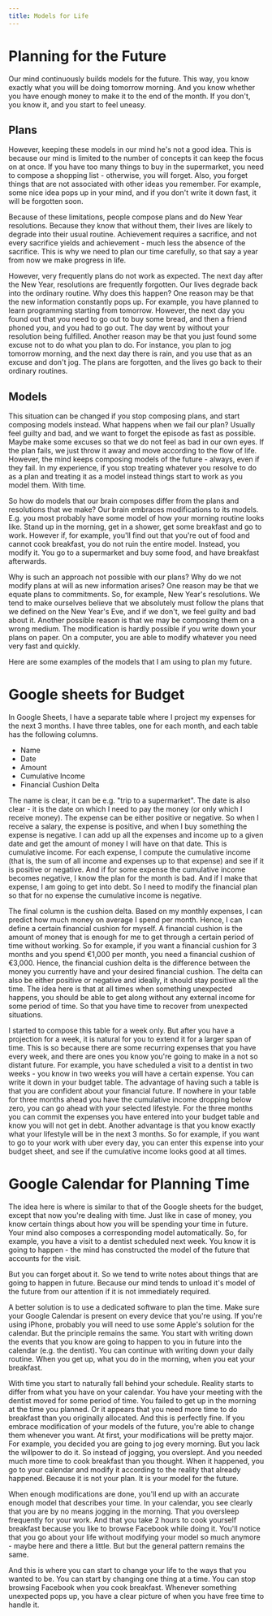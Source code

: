 ```yaml
---
title: Models for Life
---
```


# Planning for the Future
Our mind continuously builds models for the future. This way, you know exactly what you will be doing tomorrow morning. And you know whether you have enough money to make it to the end of the month. If you don't, you know it, and you start to feel uneasy.

## Plans
However, keeping these models in our mind he's not a good idea. This is because our mind is limited to the number of concepts it can keep the focus on at once. If you have too many things to buy in the supermarket, you need to compose a shopping list - otherwise, you will forget. Also, you forget things that are not associated with other ideas you remember. For example, some nice idea pops up in your mind, and if you don't write it down fast, it will be forgotten soon.

Because of these limitations, people compose plans and do New Year resolutions. Because they know that without them, their lives are likely to degrade into their usual routine. Achievement requires a sacrifice, and not every sacrifice yields and achievement - much less the absence of the sacrifice. This is why we need to plan our time carefully, so that say a year from now we make progress in life.

However, very frequently plans do not work as expected. The next day after the New Year, resolutions are frequently forgotten. Our lives degrade back into the ordinary routine. Why does this happen? One reason may be that the new information constantly pops up. For example, you have planned to learn programming starting from tomorrow. However, the next day you found out that you need to go out to buy some bread, and then a friend phoned you, and you had to go out. The day went by without your resolution being fulfilled. Another reason may be that you just found some excuse not to do what you plan to do. For instance, you plan to jog tomorrow morning, and the next day there is rain, and you use that as an excuse and don't jog. The plans are forgotten, and the lives go back to their ordinary routines. 

## Models
This situation can be changed if you stop composing plans, and start composing models instead. What happens when we fail our plan? Usually feel guilty and bad, and we want to forget the episode as fast as possible. Maybe make some excuses so that we do not feel as bad in our own eyes. If the plan fails, we just throw it away and move according to the flow of life. However, the mind keeps composing models of the future - always, even if they fail. In my experience, if you stop treating whatever you resolve to do as a plan and treating it as a model instead things start to work as you model them. With time.

So how do models that our brain composes differ from the plans and resolutions that we make? Our brain embraces modifications to its models. E.g. you most probably have some model of how your morning routine looks like. Stand up in the morning, get in a shower, get some breakfast and go to work. However if, for example, you'll find out that you're out of food and cannot cook breakfast, you do not ruin the entire model. Instead, you modify it. You go to a supermarket and buy some food, and have breakfast afterwards.

Why is such an approach not possible with our plans? Why do we not modify plans at will as new information arises? One reason may be that we equate plans to commitments. So, for example, New Year's resolutions. We tend to make ourselves believe that we absolutely must follow the plans that we defined on the New Year's Eve, and if we don't, we feel guilty and bad about it. Another possible reason is that we may be composing them on a wrong medium. The modification is hardly possible if you write down your plans on paper. On a computer, you are able to modify whatever you need very fast and quickly.

Here are some examples of the models that I am using to plan my future.

# Google sheets for Budget
In Google Sheets, I have a separate table where I project my expenses for the next 3 months. I have three tables, one for each month, and each table has the following columns. 

- Name
- Date
- Amount
- Cumulative Income
- Financial Cushion Delta

The name is clear, it can be e.g. "trip to a supermarket". The date is also clear - it is the date on which I need to pay the money (or only which I receive money). The expense can be either positive or negative. So when I receive a salary, the expense is positive, and when I buy something the expense is negative. I can add up all the expenses and income up to a given date and get the amount of money I will have on that date. This is cumulative income.  For each expense, I compute the cumulative income (that is, the sum of all income and expenses up to that expense) and see if it is positive or negative. And if for some expense the cumulative income becomes negative, I know the plan for the month is bad. And if I make that expense, I am going to get into debt. So I need to modify the financial plan so that for no expense the cumulative income is negative.

The final column is the cushion delta. Based on my monthly expenses, I can predict how much money on average I spend per month. Hence, I can define a certain financial cushion for myself. A financial cushion is the amount of money that is enough for me to get through a certain period of time without working. So for example, if you want a financial cushion for 3 months and you spend €1,000 per month, you need a financial cushion of €3,000. Hence, the financial cushion delta is the difference between the money you currently have and your desired financial cushion. The delta can also be either positive or negative and ideally, it should stay positive all the time. The idea here is that at all times when something unexpected happens, you should be able to get along without any external income for some period of time. So that you have time to recover from unexpected situations.

I started to compose this table for a week only. But after you have a projection for a week, it is natural for you to extend it for a larger span of time. This is so because there are some recurring expenses that you have every week, and there are ones you know you're going to make in a not so distant future. For example, you have scheduled a visit to a dentist in two weeks - you know in two weeks you will have a certain expense. You can write it down in your budget table. The advantage of having such a table is that you are confident about your financial future. If nowhere in your table for three months ahead you have the cumulative income dropping below zero, you can go ahead with your selected lifestyle. For the three months you can commit the expenses you have entered into your budget table and know you will not get in debt. Another advantage is that you know exactly what your lifestyle will be in the next 3 months. So for example, if you want to go to your work with uber every day, you can enter this expense into your budget sheet, and see if the cumulative income looks good at all times.

# Google Calendar for Planning Time
The idea here is where is similar to that of the Google sheets for the budget, except that now you're dealing with time. Just like in case of money, you know certain things about how you will be spending your time in future. Your mind also composes a corresponding model automatically. So, for example, you have a visit to a dentist scheduled next week. You know it is going to happen - the mind has constructed the model of the future that accounts for the visit.

But you can forget about it. So we tend to write notes about things that are going to happen in future. Because our mind tends to unload it's model of the future from our attention if it is not immediately required.

A better solution is to use a dedicated software to plan the time. Make sure your Google Calendar is present on every device that you're using. If you're using iPhone, probably you will need to use some Apple's solution for the calendar. But the principle remains the same. You start with writing down the events that you know are going to happen to you in future into the calendar (e.g. the dentist). You can continue with writing down your daily routine. When you get up, what you do in the morning, when you eat your breakfast.

With time you start to naturally fall behind your schedule. Reality starts to differ from what you have on your calendar. You have your meeting with the dentist moved for some period of time. You failed to get up in the morning at the time you planned. Or it appears that you need more time to do breakfast than you originally allocated. And this is perfectly fine. If you embrace modification of your models of the future, you're able to change them whenever you want. At first, your modifications will be pretty major. For example, you decided you are going to jog every morning. But you lack the willpower to do it. So instead of jogging, you overslept. And you needed much more time to cook breakfast than you thought. When it happened, you go to your calendar and modify it according to the reality that already happened. Because it is not your plan. It is your model for the future.

When enough modifications are done, you'll end up with an accurate enough model that describes your time. In your calendar, you see clearly that you are by no means jogging in the morning. That you oversleep frequently for your work. And that you take 2 hours to cook yourself breakfast because you like to browse Facebook while doing it. You'll notice that you go about your life without modifying your model so much anymore - maybe here and there a little. But but the general pattern remains the same.

And this is where you can start to change your life to the ways that you wanted to be. You can start by changing one thing at a time. You can stop browsing Facebook when you cook breakfast. Whenever something unexpected pops up, you have a clear picture of when you have free time to handle it.
